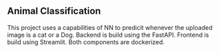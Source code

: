 ## Animal Classification

This project uses a capabilities of NN to predicit whenever the uploaded image is a cat or a Dog. Backend is build using the FastAPI. Frontend is build using Streamlit. Both components are dockerized.
